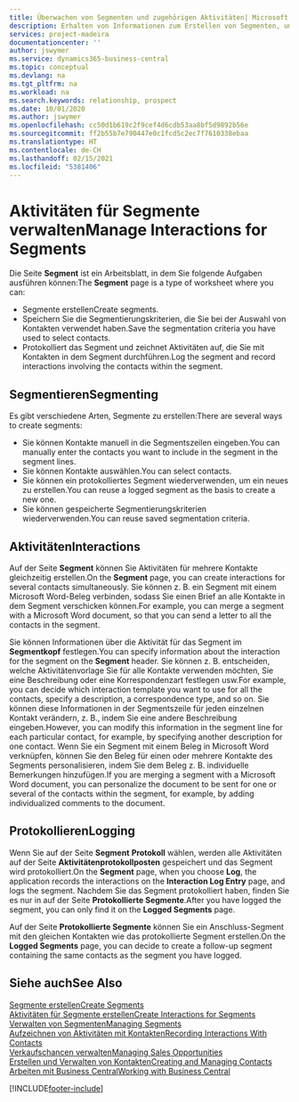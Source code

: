 ```yaml
---
title: Überwachen von Segmenten und zugehörigen Aktivitäten| Microsoft Docs
description: Erhalten von Informationen zum Erstellen von Segmenten, um Kontaktgruppen zu definieren und Festlegen von Aktivitäten für Segmente.
services: project-madeira
documentationcenter: ''
author: jswymer
ms.service: dynamics365-business-central
ms.topic: conceptual
ms.devlang: na
ms.tgt_pltfrm: na
ms.workload: na
ms.search.keywords: relationship, prospect
ms.date: 10/01/2020
ms.author: jswymer
ms.openlocfilehash: cc50d1b619c2f9cef4d6cdb53aa8bf5d9892b56e
ms.sourcegitcommit: ff2b55b7e790447e0c1fcd5c2ec7f7610338ebaa
ms.translationtype: HT
ms.contentlocale: de-CH
ms.lasthandoff: 02/15/2021
ms.locfileid: "5381406"
---
```

# <a name="manage-interactions-for-segments"></a><span data-ttu-id="ca04f-103">Aktivitäten für Segmente verwalten</span><span class="sxs-lookup"><span data-stu-id="ca04f-103">Manage Interactions for Segments</span></span>
<span data-ttu-id="ca04f-104">Die Seite **Segment** ist ein Arbeitsblatt, in dem Sie folgende Aufgaben ausführen können:</span><span class="sxs-lookup"><span data-stu-id="ca04f-104">The **Segment** page is a type of worksheet where you can:</span></span>

* <span data-ttu-id="ca04f-105">Segmente erstellen</span><span class="sxs-lookup"><span data-stu-id="ca04f-105">Create segments.</span></span>
* <span data-ttu-id="ca04f-106">Speichern Sie die Segmentierungskriterien, die Sie bei der Auswahl von Kontakten verwendet haben.</span><span class="sxs-lookup"><span data-stu-id="ca04f-106">Save the segmentation criteria you have used to select contacts.</span></span>
* <span data-ttu-id="ca04f-107">Protokolliert das Segment und zeichnet Aktivitäten auf, die Sie mit Kontakten in dem Segment durchführen.</span><span class="sxs-lookup"><span data-stu-id="ca04f-107">Log the segment and record interactions involving the contacts within the segment.</span></span>

## <a name="segmenting"></a><span data-ttu-id="ca04f-108">Segmentieren</span><span class="sxs-lookup"><span data-stu-id="ca04f-108">Segmenting</span></span>
<span data-ttu-id="ca04f-109">Es gibt verschiedene Arten, Segmente zu erstellen:</span><span class="sxs-lookup"><span data-stu-id="ca04f-109">There are several ways to create segments:</span></span>

* <span data-ttu-id="ca04f-110">Sie können Kontakte manuell in die Segmentszeilen eingeben.</span><span class="sxs-lookup"><span data-stu-id="ca04f-110">You can manually enter the contacts you want to include in the segment in the segment lines.</span></span>
* <span data-ttu-id="ca04f-111">Sie können Kontakte auswählen.</span><span class="sxs-lookup"><span data-stu-id="ca04f-111">You can select contacts.</span></span>
* <span data-ttu-id="ca04f-112">Sie können ein protokolliertes Segment wiederverwenden, um ein neues zu erstellen.</span><span class="sxs-lookup"><span data-stu-id="ca04f-112">You can reuse a logged segment as the basis to create a new one.</span></span>
* <span data-ttu-id="ca04f-113">Sie können gespeicherte Segmentierungskriterien wiederverwenden.</span><span class="sxs-lookup"><span data-stu-id="ca04f-113">You can reuse saved segmentation criteria.</span></span>

## <a name="interactions"></a><span data-ttu-id="ca04f-114">Aktivitäten</span><span class="sxs-lookup"><span data-stu-id="ca04f-114">Interactions</span></span>
<span data-ttu-id="ca04f-115">Auf der Seite **Segment** können Sie Aktivitäten für mehrere Kontakte gleichzeitig erstellen.</span><span class="sxs-lookup"><span data-stu-id="ca04f-115">On the **Segment** page, you can create interactions for several contacts simultaneously.</span></span> <span data-ttu-id="ca04f-116">Sie können z. B. ein Segment mit einem Microsoft Word-Beleg verbinden, sodass Sie einen Brief an alle Kontakte in dem Segment verschicken können.</span><span class="sxs-lookup"><span data-stu-id="ca04f-116">For example, you can merge a segment with a Microsoft Word document, so that you can send a letter to all the contacts in the segment.</span></span>

<span data-ttu-id="ca04f-117">Sie können Informationen über die Aktivität für das Segment im **Segmentkopf** festlegen.</span><span class="sxs-lookup"><span data-stu-id="ca04f-117">You can specify information about the interaction for the segment on the **Segment** header.</span></span> <span data-ttu-id="ca04f-118">Sie können z. B. entscheiden, welche Aktivitätenvorlage Sie für alle Kontakte verwenden möchten, Sie eine Beschreibung oder eine Korrespondenzart festlegen usw.</span><span class="sxs-lookup"><span data-stu-id="ca04f-118">For example, you can decide which interaction template you want to use for all the contacts, specify a description, a correspondence type, and so on.</span></span> <span data-ttu-id="ca04f-119">Sie können diese Informationen in der Segmentszeile für jeden einzelnen Kontakt verändern, z. B., indem Sie eine andere Beschreibung eingeben.</span><span class="sxs-lookup"><span data-stu-id="ca04f-119">However, you can modify this information in the segment line for each particular contact, for example, by specifying another description for one contact.</span></span> <span data-ttu-id="ca04f-120">Wenn Sie ein Segment mit einem Beleg in Microsoft Word verknüpfen, können Sie den Beleg für einen oder mehrere Kontakte des Segments personalisieren, indem Sie dem Beleg z. B. individuelle Bemerkungen hinzufügen.</span><span class="sxs-lookup"><span data-stu-id="ca04f-120">If you are merging a segment with a Microsoft Word document, you can personalize the document to be sent for one or several of the contacts within the segment, for example, by adding individualized comments to the document.</span></span>

## <a name="logging"></a><span data-ttu-id="ca04f-121">Protokollieren</span><span class="sxs-lookup"><span data-stu-id="ca04f-121">Logging</span></span>
<span data-ttu-id="ca04f-122">Wenn Sie auf der Seite **Segment** **Protokoll** wählen, werden alle Aktivitäten auf der Seite **Aktivitätenprotokollposten** gespeichert und das Segment wird protokolliert.</span><span class="sxs-lookup"><span data-stu-id="ca04f-122">On the **Segment** page, when you choose **Log**, the application records the interactions on the **Interaction Log Entry** page, and logs the segment.</span></span> <span data-ttu-id="ca04f-123">Nachdem Sie das Segment protokolliert haben, finden Sie es nur in auf der Seite **Protokollierte Segmente**.</span><span class="sxs-lookup"><span data-stu-id="ca04f-123">After you have logged the segment, you can only find it on the **Logged Segments** page.</span></span>

<span data-ttu-id="ca04f-124">Auf der Seite **Protokollierte Segmente** können Sie ein Anschluss-Segment mit den gleichen Kontakten wie das protokollierte Segment erstellen.</span><span class="sxs-lookup"><span data-stu-id="ca04f-124">On the **Logged Segments** page, you can decide to create a follow-up segment containing the same contacts as the segment you have logged.</span></span>

## <a name="see-also"></a><span data-ttu-id="ca04f-125">Siehe auch</span><span class="sxs-lookup"><span data-stu-id="ca04f-125">See Also</span></span>
[<span data-ttu-id="ca04f-126">Segmente erstellen</span><span class="sxs-lookup"><span data-stu-id="ca04f-126">Create Segments</span></span>](marketing-how-create-segment.md)  
[<span data-ttu-id="ca04f-127">Aktivitäten für Segmente erstellen</span><span class="sxs-lookup"><span data-stu-id="ca04f-127">Create Interactions for Segments</span></span>](marketing-how-create-interactions.md)  
[<span data-ttu-id="ca04f-128">Verwalten von Segmenten</span><span class="sxs-lookup"><span data-stu-id="ca04f-128">Managing Segments</span></span>](marketing-segments.md)  
[<span data-ttu-id="ca04f-129">Aufzeichnen von Aktivitäten mit Kontakten</span><span class="sxs-lookup"><span data-stu-id="ca04f-129">Recording Interactions With Contacts</span></span>](marketing-interactions.md)  
[<span data-ttu-id="ca04f-130">Verkaufschancen verwalten</span><span class="sxs-lookup"><span data-stu-id="ca04f-130">Managing Sales Opportunities</span></span>](marketing-manage-sales-opportunities.md)  
[<span data-ttu-id="ca04f-131">Erstellen und Verwalten von Kontakten</span><span class="sxs-lookup"><span data-stu-id="ca04f-131">Creating and Managing Contacts</span></span>](marketing-contacts.md)  
[<span data-ttu-id="ca04f-132">Arbeiten mit  Business Central</span><span class="sxs-lookup"><span data-stu-id="ca04f-132">Working with Business Central</span></span>](ui-work-product.md)


[!INCLUDE[footer-include](includes/footer-banner.md)]